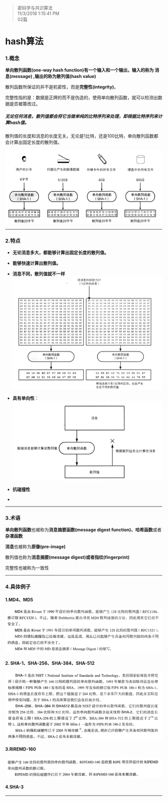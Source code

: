 
> 密码学与共识算法  
> 11/3/2018 1:15:41 PM  
> 02篇  
# hash算法

### 1.概念
**单向散列函数(one-way hash function)**有一个输入和一个输出，输入的称为 **消息(message)** ,输出的称为**散列值(hash value)**  

散列函数所保证的并不是机密性，而是**完整性(integrity)**。  

完整性指的是：数据是正牌的而不是伪造的，使用单向散列函数，就可以检测出数据是否被篡改过。  
##### 无论任何消息，散列值都会将它当做单纯的比特序列来处理，即根据比特序列来计算hash值。

散列值的长度和消息的长度无关。无论是1比特，还是100比特，单向散列函数都会计算出固定长度的散列值。

![](https://www.github.com/jixiyu/images3/raw/master/小书匠/1541302457199.jpg)  

----------

### 2.特点  

+ **无论消息多大，都能够计算出固定长度的散列值。**  

+ **能够快速计算出散列值。**  

+ **消息不同，散列值就不一样**
![](https://www.github.com/jixiyu/images3/raw/master/小书匠/1541302457110.jpg)  

+ **具有单向性**：  
![](https://www.github.com/jixiyu/images3/raw/master/小书匠/1541302457190.jpg)  

+ **抗碰撞性**  
+ 

----------


### 3.术语  

**单向散列函数**也被称为**消息摘要函数(message digest function)、哈希函数**或者**杂凑函数**  

**消息**也被称为**原像(pre-image)**

散列值也称为**消息摘要(message digest)**或者**指纹(fingerprint)**  

完整性也被称为一致性  

----------

### 4.具体例子  

#### 1.MD4、MD5  
![](https://www.github.com/jixiyu/images3/raw/master/小书匠/1541302457595.jpg)  

#### 2.  SHA-1、SHA-256、SHA-384、SHA-512
![](https://www.github.com/jixiyu/images3/raw/master/小书匠/1541302457517.jpg)  

#### 3.RIREMD-160  
![](https://www.github.com/jixiyu/images3/raw/master/小书匠/1541302456913.jpg)  
#### 4.SHA-3  

----------


